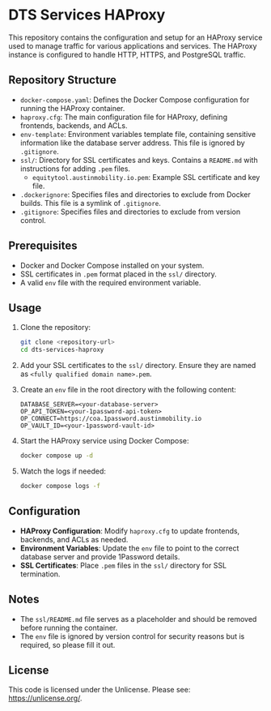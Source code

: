# DTS Services HAProxy

This repository contains the configuration and setup for an HAProxy service used to manage traffic for various applications and services. The HAProxy instance is configured to handle HTTP, HTTPS, and PostgreSQL traffic.

## Repository Structure

- `docker-compose.yaml`: Defines the Docker Compose configuration for running the HAProxy container.
- `haproxy.cfg`: The main configuration file for HAProxy, defining frontends, backends, and ACLs.
- `env-template`: Environment variables template file, containing sensitive information like the database server address. This file is ignored by `.gitignore`.
- `ssl/`: Directory for SSL certificates and keys. Contains a `README.md` with instructions for adding `.pem` files.
  - `equitytool.austinmobility.io.pem`: Example SSL certificate and key file.
- `.dockerignore`: Specifies files and directories to exclude from Docker builds. This file is a symlink of `.gitignore`.
- `.gitignore`: Specifies files and directories to exclude from version control.

## Prerequisites

- Docker and Docker Compose installed on your system.
- SSL certificates in `.pem` format placed in the `ssl/` directory.
- A valid `env` file with the required environment variable.

## Usage

1. Clone the repository:

   ```bash
   git clone <repository-url>
   cd dts-services-haproxy
   ```

2. Add your SSL certificates to the `ssl/` directory. Ensure they are named as `<fully qualified domain name>.pem`.

3. Create an `env` file in the root directory with the following content:

   ```env
   DATABASE_SERVER=<your-database-server>
   OP_API_TOKEN=<your-1password-api-token>
   OP_CONNECT=https://coa.1password.austinmobility.io
   OP_VAULT_ID=<your-1password-vault-id>
   ```

4. Start the HAProxy service using Docker Compose:

   ```bash
   docker compose up -d
   ```

5. Watch the logs if needed:
   ```bash
   docker compose logs -f
   ```

## Configuration

- **HAProxy Configuration**: Modify `haproxy.cfg` to update frontends, backends, and ACLs as needed.
- **Environment Variables**: Update the `env` file to point to the correct database server and provide 1Password details.
- **SSL Certificates**: Place `.pem` files in the `ssl/` directory for SSL termination.

## Notes

- The `ssl/README.md` file serves as a placeholder and should be removed before running the container.
- The `env` file is ignored by version control for security reasons but is required, so please fill it out.

## License

This code is licensed under the Unlicense. Please see: https://unlicense.org/.
